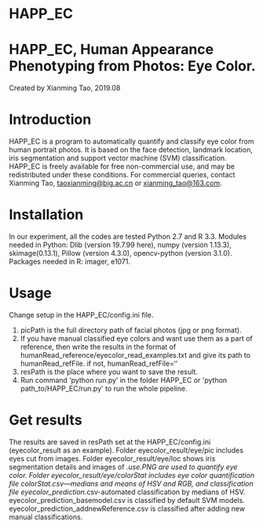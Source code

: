 # HAPP_EC

# HAPP_EC, Human Appearance Phenotyping from Photos: Eye Color.

Created by Xianming Tao, 2019.08

# Introduction
HAPP_EC is a program to automatically quantify and classify eye color from human portrait photos. It is based on the face detection, landmark location, iris segmentation and support vector machine (SVM) classification.
HAPP_EC is freely available for free non-commercial use, and may be redistributed under these conditions. For commercial queries, contact Xianming Tao, taoxianming@big.ac.cn or xianming_tao@163.com.

# Installation
In our experiment, all the codes are tested Python 2.7 and R 3.3.
Modules needed in Python: Dlib (version 19.7.99 here), numpy (version 1.13.3), skimage(0.13.1), Pillow (version 4.3.0), opencv-python (version 3.1.0).
Packages needed in R: imager, e1071.

# Usage
Change setup in the HAPP_EC/config.ini file.
1. picPath is the full directory path of facial photos (jpg or png format).
2. If you have manual classified eye colors and want use them as a part of reference, then write the results in the format of humanRead_reference/eyecolor_read_examples.txt and give its path to humanRead_refFile. if not, humanRead_refFile=‘’
3. resPath is the place where you want to save the result.
4. Run command ‘python run.py’ in the folder HAPP_EC or 'python path_to/HAPP_EC/run.py' to run the whole pipeline.

# Get results
The results are saved in resPath set at the HAPP_EC/config.ini (eyecolor_result as an example).
Folder eyecolor_result/eye/pic includes eyes cut from images.
Folder eyecolor_result/eye/loc shows iris segmentation details and images of *.use.PNG are used to quantify eye color. 
Folder eyecolor_result/eye/colorStat includes eye color quantification file colorStat.csv—medians and means of HSV and RGB, and classification file eyecolor_prediction*.csv-automated classification by medians of HSV. eyecolor_prediction_basemodel.csv is classified by default SVM models. eyecolor_prediction_addnewReference.csv is classified after adding new manual classifications.

